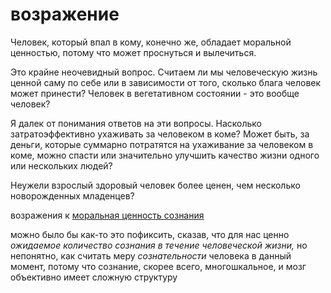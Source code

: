 # возражение
Человек, который впал в кому, конечно же, обладает моральной ценностью, потому что может проснуться и вылечиться.

Это крайне неочевидный вопрос. Считаем ли мы человеческую жизнь ценной саму по себе или в зависимости от того, сколько блага человек может принести? Человек в вегетативном состоянии - это вообще человек?

Я далек от понимания ответов на эти вопросы. Насколько затратоэффективно ухаживать за человеком в коме? Может быть, за деньги, которые суммарно потратятся на ухаживание за человеком в коме, можно спасти или значительно улучшить качество жизни одного или нескольких людей?

Неужели взрослый здоровый человек более ценен, чем несколько новорожденных младенцев?

возражения к [моральная ценность сознания](%D0%BC%D0%BE%D1%80%D0%B0%D0%BB%D1%8C%D0%BD%D0%B0%D1%8F%20%D1%86%D0%B5%D0%BD%D0%BD%D0%BE%D1%81%D1%82%D1%8C%20%D1%81%D0%BE%D0%B7%D0%BD%D0%B0%D0%BD%D0%B8%D1%8F)

можно было бы как-то это пофиксить, сказав, что для нас ценно _ожидаемое количество сознания в течение человеческой жизни,_ но непонятно, как считать меру _сознательности_ человека в данный момент, потому что сознание, скорее всего, многошкальное, и мозг объективно имеет сложную структуру